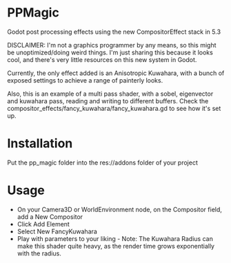 # PPMagic
Godot post processing effects using the new CompositorEffect stack in 5.3

DISCLAIMER: I'm not a graphics programmer by any means, so this might be unoptimized/doing weird things. I'm just sharing this because it looks cool, and there's very little resources on this new system in Godot.

Currently, the only effect added is an Anisotropic Kuwahara, with a bunch of exposed settings to achieve a range of painterly looks.

Also, this is an example of a multi pass shader, with a sobel, eigenvector and kuwahara pass, reading and writing to different buffers. Check the compositor_effects/fancy_kuwahara/fancy_kuwahara.gd to see how it's set up.

# Installation
Put the pp_magic folder into the res://addons folder of your project
# Usage
* On your Camera3D or WorldEnvironment node, on the Compositor field, add a New Compositor
* Click Add Element
* Select New FancyKuwahara
* Play with parameters to your liking - Note: The Kuwahara Radius can make this shader quite heavy, as the render time grows exponentially with the radius.
